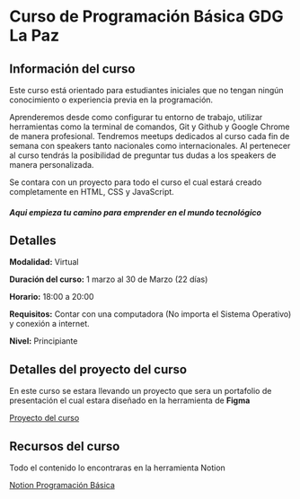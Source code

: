 # Curso de Programación Básica GDG La Paz

## Información del curso

Este curso está orientado para estudiantes iniciales que no tengan ningún conocimiento o experiencia previa en la programación.  

Aprenderemos desde como configurar tu entorno de trabajo, utilizar herramientas como la terminal de comandos, Git y Github y Google Chrome de manera profesional. Tendremos meetups dedicados al curso cada fin de semana con speakers tanto nacionales como internacionales. Al pertenecer al curso tendrás la posibilidad de preguntar tus dudas a los speakers de manera personalizada. 

Se contara con un proyecto para todo el curso el cual estará creado completamente en HTML, CSS y JavaScript.

##### Aqui empieza tu camino para emprender en el mundo tecnológico


## Detalles 
**Modalidad:** Virtual

**Duración del curso:** 1 marzo al 30 de Marzo (22 días)

**Horario:** 18:00 a 20:00

**Requisitos:** Contar con una computadora (No importa el Sistema Operativo) y conexión a internet.

**Nivel:** Principiante


## Detalles del proyecto del curso

En este curso se estara llevando un proyecto que sera un portafolio de presentación el cual estara diseñado en la herramienta de **Figma**

[Proyecto del curso](https://www.figma.com/file/fEXyXOPriIzwvbRmCk4BMO/Portafolio-GDG?node-id=1%3A3 "Proyecto del curso")


## Recursos del curso

Todo el contenido lo encontraras en la herramienta Notion


[Notion Programación Básica ](http://bit.ly/progBasicaGDG "Notion Programación Básica ")

